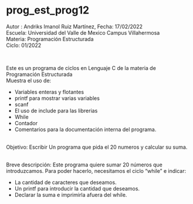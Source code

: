 # prog_est_prog12
Autor : Andriks Imanol Ruiz Martínez, Fecha: 17/02/2022 <br>
Escuela: Universidad del Valle de Mexico Campus Villahermosa <br>
Materia: Programación Estructurada <br>
Ciclo: 01/2022</p>
<br>
<p>Este es un programa de ciclos en Lenguaje C de la materia de Programación Estructurada<br>
Muestra el uso de:
  <ul>
    <li>Variables enteras y flotantes</li>
    <li>printf para mostrar varias variables</li>
    <li>scanf</li>
    <li>El uso de include para las librerias</li>
    <li>While</li>
    <li>Contador</li>
    <li>Comentarios para la documentación interna del programa.</li>
    </ul>
    </p>
<br>
Objetivo: Escribir Un programa que pida el 20 numeros y calcular su suma.
<br>
<br>
<p>Breve descripción:
Este programa  quiere sumar 20 números que introduzcamos. Para poder hacerlo, necesitamos el ciclo “while” e indicar:
<ul>
	<li>La cantidad de caracteres que deseamos.</li>
	<li>Un printf para introducir la cantidad que deseamos.</li>
	<li>Declarar la suma e imprimirla afuera del while.</li>
</ul>
<br>
</p>
